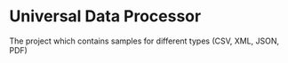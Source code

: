 # Universal Data Processor
The project which contains samples for different types (CSV, XML, JSON, PDF)
